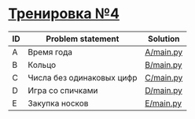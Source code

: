 # [Тренировка №4](http://acmp.ru/asp/champ/index.asp?main=tasks&id_stage=40480)

| ID | Problem statement         | Solution               |
|----|---------------------------|------------------------|
| A  | Время года                | [A/main.py](A/main.py) |
| B  | Кольцо                    | [B/main.py](B/main.py) |
| C  | Числа без одинаковых цифр | [C/main.py](C/main.py) |
| D  | Игра со спичками          | [D/main.py](D/main.py) |
| E  | Закупка носков            | [E/main.py](E/main.py) |

